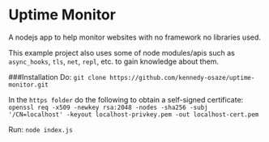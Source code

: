 # Uptime Monitor

A nodejs app to help monitor websites with no framework no libraries used.

This example project also uses some of node modules/apis such as `async_hooks`, `tls`, `net`, `repl`, etc. to gain knowledge about them.

###Installation
Do: `git clone https://github.com/kennedy-osaze/uptime-monitor.git`

In the `https folder` do the following to obtain a self-signed certificate:
`openssl req -x509 -newkey rsa:2048 -nodes -sha256 -subj '/CN=localhost' -keyout localhost-privkey.pem -out localhost-cert.pem`

Run: `node index.js`
